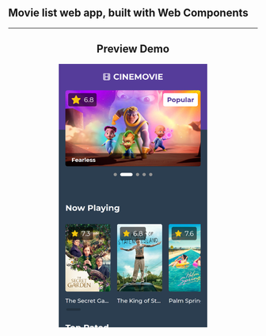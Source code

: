 <h2>Movie list web app, built with Web Components </h2>

<hr />

<div align=center>

<h2>Preview Demo</h2>

[![cinemovie](./screenshot.png)](https://ahmadertarizqi.github.io/cinemovie/)

</div>

<style>
   img[alt=cinemovie] { width: 300px; }
</style>